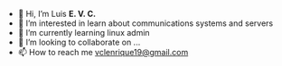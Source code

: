 - 👋 Hi, I’m Luis **E. V. C.**
- 👀 I’m interested in learn about communications systems and servers
- 🌱 I’m currently learning linux admin
- 💞️ I’m looking to collaborate on ...
- 📫 How to reach me vclenrique19@gmail.com

<!---
VCLE19/VCLE19 is a ✨ special ✨ repository because its `README.md` (this file) appears on your GitHub profile.
You can click the Preview link to take a look at your changes.
--->
